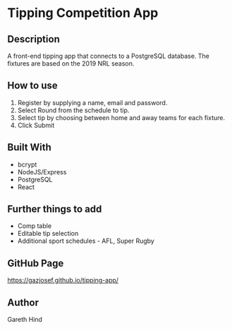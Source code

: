 # Tipping Competition App

## Description

A front-end tipping app that connects to a PostgreSQL database. The fixtures are based on the 2019 NRL season.

## How to use

1. Register by supplying a name, email and password.
2. Select Round from the schedule to tip.
3. Select tip by choosing between home and away teams for each fixture.
4. Click Submit

## Built With

- bcrypt
- NodeJS/Express
- PostgreSQL
- React

## Further things to add
- Comp table
- Editable tip selection
- Additional sport schedules - AFL, Super Rugby

## GitHub Page

https://gazjosef.github.io/tipping-app/

## Author

Gareth Hind
